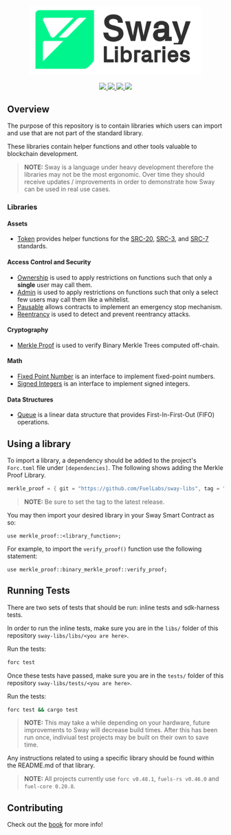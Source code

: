 <p align="center">
    <picture>
        <source media="(prefers-color-scheme: dark)" srcset=".docs/sway-libs-logo-dark-theme.png">
        <img alt="SwayLibs logo" width="400px" src=".docs/sway-libs-logo-light-theme.png">
    </picture>
</p>

<p align="center">
    <a href="https://github.com/FuelLabs/sway-libs/actions/workflows/ci.yml" alt="CI">
        <img src="https://github.com/FuelLabs/sway-libs/actions/workflows/ci.yml/badge.svg" />
    </a>
    <a href="https://crates.io/crates/forc/0.47.0" alt="forc">
        <img src="https://img.shields.io/badge/forc-v0.47.0-orange" />
    </a>
    <a href="./LICENSE" alt="forc">
        <img src="https://img.shields.io/github/license/FuelLabs/sway-libs" />
    </a>
    <a href="https://discord.gg/xfpK4Pe">
        <img src="https://img.shields.io/discord/732892373507375164?color=6A7EC2&logo=discord&logoColor=ffffff&labelColor=6A7EC2&label=Discord" />
    </a>
</p>

## Overview

The purpose of this repository is to contain libraries which users can import and use that are not part of the standard library. 

These libraries contain helper functions and other tools valuable to blockchain development.

> **NOTE:**
> Sway is a language under heavy development therefore the libraries may not be the most ergonomic. Over time they should receive updates / improvements in order to demonstrate how Sway can be used in real use cases.

### Libraries

#### Assets

- [Token](./libs/token/) provides helper functions for the [SRC-20](https://github.com/FuelLabs/sway-standards/tree/master/standards/src_20), [SRC-3](https://github.com/FuelLabs/sway-standards/tree/master/standards/src_3), and [SRC-7](https://github.com/FuelLabs/sway-standards/tree/master/standards/src_7) standards.

#### Access Control and Security

- [Ownership](./libs/ownership/) is used to apply restrictions on functions such that only a **single** user may call them.
- [Admin](./libs/admin/) is used to apply restrictions on functions such that only a select few users may call them like a whitelist.
- [Pausable](./libs/pausable/) allows contracts to implement an emergency stop mechanism.
- [Reentrancy](./libs/reentrancy) is used to detect and prevent reentrancy attacks.

#### Cryptography

- [Merkle Proof](./libs/merkle_proof/) is used to verify Binary Merkle Trees computed off-chain.

#### Math

- [Fixed Point Number](./libs/fixed_point/) is an interface to implement fixed-point numbers.
- [Signed Integers](./libs/signed_integers/) is an interface to implement signed integers.

#### Data Structures

- [Queue](./libs/queue/) is a linear data structure that provides First-In-First-Out (FIFO) operations. 

## Using a library

To import a library, a dependency should be added to the project's `Forc.toml` file under `[dependencies]`. The following shows adding the Merkle Proof Library.

```rust
merkle_proof = { git = "https://github.com/FuelLabs/sway-libs", tag = "v0.1.0" }
```

> **NOTE:** 
> Be sure to set the tag to the latest release.

You may then import your desired library in your Sway Smart Contract as so:

```sway
use merkle_proof::<library_function>;
```

For example, to import the `verify_proof()` function use the following statement:

```sway
use merkle_proof::binary_merkle_proof::verify_proof;
```

## Running Tests

There are two sets of tests that should be run: inline tests and sdk-harness tests.

In order to run the inline tests, make sure you are in the `libs/` folder of this repository `sway-libs/libs/<you are here>`.

Run the tests:

```bash
forc test
```

Once these tests have passed, make sure you are in the `tests/` folder of this repository `sway-libs/tests/<you are here>`.

Run the tests:

```bash
forc test && cargo test
```

> **NOTE:**
> This may take a while depending on your hardware, future improvements to Sway will decrease build times. After this has been run once, indiviual test projects may be built on their own to save time.

Any instructions related to using a specific library should be found within the README.md of that library.

> **NOTE:**
> All projects currently use `forc v0.48.1`, `fuels-rs v0.46.0` and `fuel-core 0.20.8`.

## Contributing

Check out the [book](https://fuellabs.github.io/sway-libs/book/index.html) for more info!
